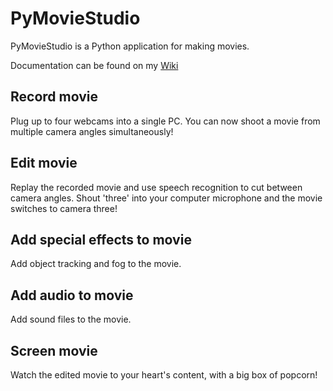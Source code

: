 # PyMovieStudio

PyMovieStudio is a Python application for making movies.

Documentation can be found on my [Wiki](https://github.com/rdmilligan/PyMovieStudio/wiki)

## Record movie

Plug up to four webcams into a single PC. You can now shoot a movie from multiple camera angles simultaneously!

## Edit movie

Replay the recorded movie and use speech recognition to cut between camera angles. Shout 'three' into your computer microphone and the movie switches to camera three!

## Add special effects to movie

Add object tracking and fog to the movie.

## Add audio to movie

Add sound files to the movie.

## Screen movie

Watch the edited movie to your heart's content, with a big box of popcorn!
